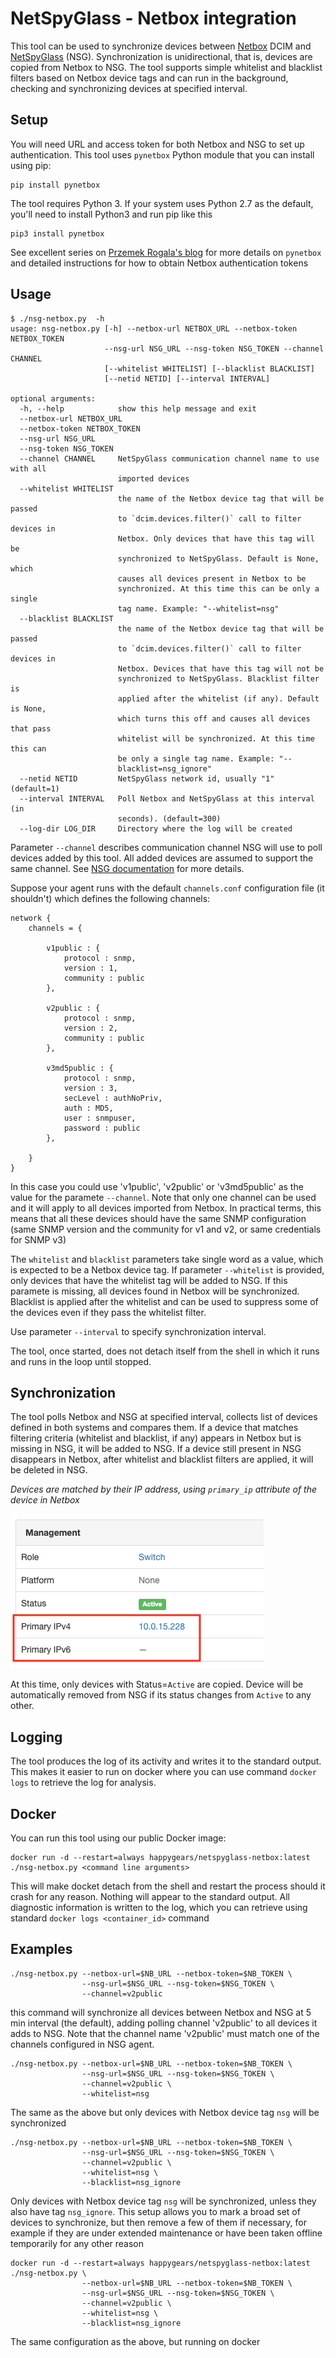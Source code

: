 
# NetSpyGlass - Netbox integration

This tool can be used to synchronize devices between [Netbox](https://github.com/netbox-community/netbox) DCIM 
and [NetSpyGlass](https://www.netspyglass.com) (NSG). Synchronization is unidirectional, that is, devices are 
copied from Netbox to NSG. The tool supports simple whitelist and blacklist filters based on Netbox
device tags and can run in the background, checking and synchronizing devices at specified interval.

## Setup
    
You will need URL and access token for both Netbox and NSG to set up authentication.
This tool uses `pynetbox` Python module that you can install using pip:

    pip install pynetbox

The tool requires Python 3. If your system uses Python 2.7 as the default, you'll need
to install Python3 and run pip like this

    pip3 install pynetbox

See excellent series on [Przemek Rogala's blog](https://ttl255.com/pynetbox-netbox-python-api-client-p1-getting-info/) 
for more details on `pynetbox` and detailed instructions for how to obtain Netbox authentication tokens


## Usage

    $ ./nsg-netbox.py  -h
    usage: nsg-netbox.py [-h] --netbox-url NETBOX_URL --netbox-token NETBOX_TOKEN
                         --nsg-url NSG_URL --nsg-token NSG_TOKEN --channel CHANNEL
                         [--whitelist WHITELIST] [--blacklist BLACKLIST]
                         [--netid NETID] [--interval INTERVAL]
    
    optional arguments:
      -h, --help            show this help message and exit
      --netbox-url NETBOX_URL
      --netbox-token NETBOX_TOKEN
      --nsg-url NSG_URL
      --nsg-token NSG_TOKEN
      --channel CHANNEL     NetSpyGlass communication channel name to use with all
                            imported devices
      --whitelist WHITELIST
                            the name of the Netbox device tag that will be passed
                            to `dcim.devices.filter()` call to filter devices in
                            Netbox. Only devices that have this tag will be
                            synchronized to NetSpyGlass. Default is None, which
                            causes all devices present in Netbox to be
                            synchronized. At this time this can be only a single
                            tag name. Example: "--whitelist=nsg"
      --blacklist BLACKLIST
                            the name of the Netbox device tag that will be passed
                            to `dcim.devices.filter()` call to filter devices in
                            Netbox. Devices that have this tag will not be
                            synchronized to NetSpyGlass. Blacklist filter is
                            applied after the whitelist (if any). Default is None,
                            which turns this off and causes all devices that pass
                            whitelist will be synchronized. At this time this can
                            be only a single tag name. Example: "--
                            blacklist=nsg_ignore"
      --netid NETID         NetSpyGlass network id, usually "1" (default=1)
      --interval INTERVAL   Poll Netbox and NetSpyGlass at this interval (in
                            seconds). (default=300)
      --log-dir LOG_DIR     Directory where the log will be created



Parameter `--channel` describes communication channel NSG will use to poll devices added
by this tool. All added devices are assumed to support the same channel. See 
[NSG documentation](http://docs.netspyglass.com/3.0.x/nsg_agent.html#configuration-file-channels-conf) for more details.
 
Suppose your agent runs with the default `channels.conf` configuration file (it shouldn't)
which defines the following channels:

    network {
        channels = {

            v1public : {
                protocol : snmp,
                version : 1,
                community : public
            },

            v2public : {
                protocol : snmp,
                version : 2,
                community : public
            },

            v3md5public : {
                protocol : snmp,
                version : 3,
                secLevel : authNoPriv,
                auth : MD5,
                user : snmpuser,
                password : public
            },

        }
    }

In this case you could use 'v1public', 'v2public' or 'v3md5public' as the value for the paramete `--channel`.
Note that only one channel can be used and it will apply to all devices imported from Netbox. In practical
terms, this means that all these devices should have the same SNMP configuration (same SNMP version and the community
for v1 and v2, or same credentials for SNMP v3)

The `whitelist` and `blacklist` parameters take single word as a value, which is expected
to be a Netbox device tag. If parameter `--whitelist` is provided, only devices that have 
the whitelist tag will be added to NSG. If this paramete is missing, all devices found in
Netbox will be synchronized. Blacklist is applied after the whitelist and can be used to
suppress some of the devices even if they pass the whitelist filter.

Use parameter `--interval` to specify synchronization interval.

The tool, once started, does not detach itself from the shell in which it runs and
runs in the loop until stopped.

## Synchronization

The tool polls Netbox and NSG at specified interval, collects list of devices defined in both systems
and compares them. If a device that matches filtering criteria (whitelist and blacklist, if any) appears
in Netbox but is missing in NSG, it will be added to NSG. If a device still present in NSG disappears in Netbox,
after whitelist and blacklist filters are applied, it will be deleted in NSG. 

*Devices are matched by their IP address, using `primary_ip` attribute of the device in Netbox*

![](netbox-scrn-1.png)

At this time, only devices with Status=`Active` are copied. Device will be automatically removed from
NSG if its status changes from `Active` to any other.

## Logging

The tool produces the log of its activity and writes it to the standard output. This makes it easier to
run on docker where you can use command `docker logs` to retrieve the log for analysis.

## Docker

You can run this tool using our public Docker image:

    docker run -d --restart=always happygears/netspyglass-netbox:latest ./nsg-netbox.py <command line arguments>

This will make docket detach from the shell and restart the process should it crash for any reason. Nothing will 
appear to the standard output. All diagnostic information is written to the log, which  you can retrieve using
standard `docker logs <container_id>` command


## Examples

    ./nsg-netbox.py --netbox-url=$NB_URL --netbox-token=$NB_TOKEN \
                    --nsg-url=$NSG_URL --nsg-token=$NSG_TOKEN \
                    --channel=v2public

this command will synchronize all devices between Netbox and NSG at 5 min interval (the default),
adding polling channel 'v2public' to all devices it adds to NSG. Note that the channel name
'v2public' must match one of the channels configured in NSG agent.

    ./nsg-netbox.py --netbox-url=$NB_URL --netbox-token=$NB_TOKEN \
                    --nsg-url=$NSG_URL --nsg-token=$NSG_TOKEN \
                    --channel=v2public \
                    --whitelist=nsg

The same as the above but only devices with Netbox device tag `nsg` will be synchronized

    ./nsg-netbox.py --netbox-url=$NB_URL --netbox-token=$NB_TOKEN \
                    --nsg-url=$NSG_URL --nsg-token=$NSG_TOKEN \
                    --channel=v2public \
                    --whitelist=nsg \
                    --blacklist=nsg_ignore

Only devices with Netbox device tag `nsg` will be synchronized, unless they also have tag `nsg_ignore`.
This setup allows you to mark a broad set of devices to synchronize, but then remove a few of them
if necessary, for example if they are under extended maintenance or have been taken offline temporarily 
for any other reason

    docker run -d --restart=always happygears/netspyglass-netbox:latest ./nsg-netbox.py \
                    --netbox-url=$NB_URL --netbox-token=$NB_TOKEN \
                    --nsg-url=$NSG_URL --nsg-token=$NSG_TOKEN \
                    --channel=v2public \
                    --whitelist=nsg \
                    --blacklist=nsg_ignore

The same configuration as the above, but running on docker

